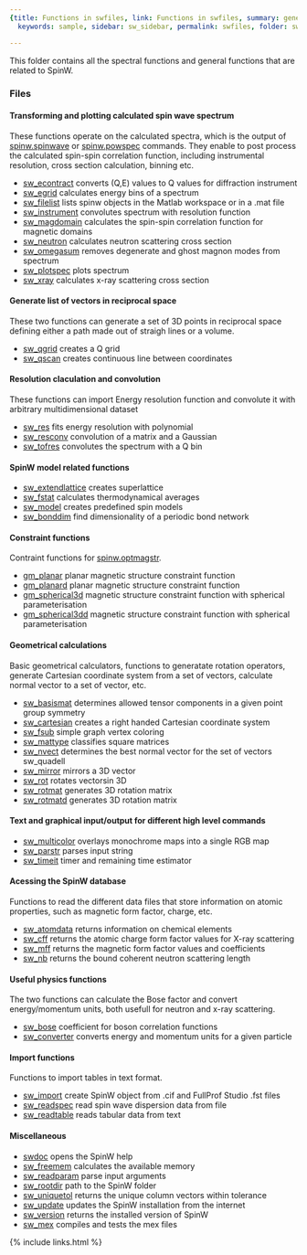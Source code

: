 ```yaml
---
{title: Functions in swfiles, link: Functions in swfiles, summary: general functions,
  keywords: sample, sidebar: sw_sidebar, permalink: swfiles, folder: swfiles, mathjax: 'true'}

---
```

 
This folder contains all the spectral functions and general functions
that are related to SpinW.
 
### Files
 
#### Transforming and plotting calculated spin wave spectrum
 
These functions operate on the calculated spectra, which is the output of
[spinw.spinwave](spinw_spinwave) or [spinw.powspec](spinw_powspec) commands. They enable to post process
the calculated spin-spin correlation function, including instrumental
resolution, cross section calculation, binning etc.
 
* [sw_econtract](sw_econtract) converts (Q,E) values to Q values for diffraction instrument
* [sw_egrid](sw_egrid) calculates energy bins of a spectrum 
* [sw_filelist](sw_filelist) lists spinw objects in the Matlab workspace or in a .mat file
* [sw_instrument](sw_instrument) convolutes spectrum with resolution function
* [sw_magdomain](sw_magdomain) calculates the spin-spin correlation function for magnetic domains
* [sw_neutron](sw_neutron) calculates neutron scattering cross section
* [sw_omegasum](sw_omegasum) removes degenerate and ghost magnon modes from spectrum
* [sw_plotspec](sw_plotspec) plots spectrum
* [sw_xray](sw_xray) calculates x-ray scattering cross section
 
#### Generate list of vectors in reciprocal space
 
These two functions can generate a set of 3D points in reciprocal space
defining either a path made out of straigh lines or a volume.
 
* [sw_qgrid](sw_qgrid) creates a Q grid
* [sw_qscan](sw_qscan) creates continuous line between coordinates
 
#### Resolution claculation and convolution
 
These functions can import Energy resolution function and convolute it
with arbitrary multidimensional dataset
 
* [sw_res](sw_res) fits energy resolution with polynomial
* [sw_resconv](sw_resconv) convolution of a matrix and a Gaussian
* [sw_tofres](sw_tofres) convolutes the spectrum with a Q bin
 
#### SpinW model related functions
 
* [sw_extendlattice](sw_extendlattice) creates superlattice
* [sw_fstat](sw_fstat) calculates thermodynamical averages
* [sw_model](sw_model) creates predefined spin models
* [sw_bonddim](sw_bonddim) find dimensionality of a periodic bond network
 
#### Constraint functions
 
Contraint functions for [spinw.optmagstr](spinw_optmagstr).
 
* [gm_planar](gm_planar) planar magnetic structure constraint function 
* [gm_planard](gm_planard) planar magnetic structure constraint function 
* [gm_spherical3d](gm_spherical3d) magnetic structure constraint function with spherical parameterisation
* [gm_spherical3dd](gm_spherical3dd) magnetic structure constraint function with spherical parameterisation
 
#### Geometrical calculations
 
Basic geometrical calculators, functions to generatate rotation
operators, generate Cartesian coordinate system from a set of vectors,
calculate normal vector to a set of vector, etc.
 
* [sw_basismat](sw_basismat) determines allowed tensor components in a given point group symmetry
* [sw_cartesian](sw_cartesian) creates a right handed Cartesian coordinate system
* [sw_fsub](sw_fsub) simple graph vertex coloring
* [sw_mattype](sw_mattype) classifies square matrices
* [sw_nvect](sw_nvect) determines the best normal vector for the set of vectors
  sw_quadell  
* [sw_mirror](sw_mirror) mirrors a 3D vector
* [sw_rot](sw_rot) rotates vectorsin 3D
* [sw_rotmat](sw_rotmat) generates 3D rotation matrix
* [sw_rotmatd](sw_rotmatd) generates 3D rotation matrix
 
#### Text and graphical input/output for different high level commands
 
* [sw_multicolor](sw_multicolor) overlays monochrome maps into a single RGB map
* [sw_parstr](sw_parstr) parses input string
* [sw_timeit](sw_timeit) timer and remaining time estimator
 
#### Acessing the SpinW database
 
Functions to read the different data files that store information on
atomic properties, such as magnetic form factor, charge, etc.
  
* [sw_atomdata](sw_atomdata) returns information on chemical elements
* [sw_cff](sw_cff) returns the atomic charge form factor values for X-ray scattering
* [sw_mff](sw_mff) returns the magnetic form factor values and coefficients
* [sw_nb](sw_nb) returns the bound coherent neutron scattering length
 
#### Useful physics functions
 
The two functions can calculate the Bose factor and convert
energy/momentum units, both usefull for neutron and x-ray scattering.
 
* [sw_bose](sw_bose) coefficient for boson correlation functions
* [sw_converter](sw_converter) converts energy and momentum units for a given particle
 
#### Import functions
 
Functions to import tables in text format.
 
* [sw_import](sw_import) create SpinW object from .cif and FullProf Studio .fst files
* [sw_readspec](sw_readspec) read spin wave dispersion data from file
* [sw_readtable](sw_readtable) reads tabular data from text
 
#### Miscellaneous
 
* [swdoc](swdoc) opens the SpinW help
* [sw_freemem](sw_freemem) calculates the available memory
* [sw_readparam](sw_readparam) parse input arguments
* [sw_rootdir](sw_rootdir) path to the SpinW folder
* [sw_uniquetol](sw_uniquetol) returns the unique column vectors within tolerance
* [sw_update](sw_update) updates the SpinW installation from the internet
* [sw_version](sw_version) returns the installed version of SpinW
* [sw_mex](sw_mex) compiles and tests the mex files

{% include links.html %}
